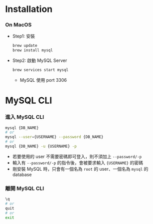 # Installation

### On MacOS

- Step1: 安裝

    ```bash
    brew update
    brew install mysql
    ```

- Step2: 啟動 MySQL Server

    ```bash
    brew services start mysql
    ```

    - MySQL 使用 port 3306

# MySQL CLI

### 進入 MySQL CLI

```bash
mysql {DB_NAME}
# or
mysql --user={USERNAME} --password {DB_NAME}
# or
mysql {DB_NAME} -u {USERNAME} -p
```

- 若要使用的 user 不需要密碼即可登入，則不須加上 `--password/-p`
- 輸入有 `--password/-p` 的指令後，會被要求輸入 `{USERNAME}` 的密碼
- 剛安裝 MySQL 時，只會有一個名為 `root` 的 user、一個名為 `mysql` 的 database

### 離開 MySQL CLI

```bash
\q
# or
quit
# or
exit
```
